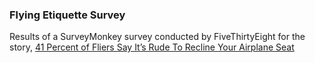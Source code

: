 ### Flying Etiquette Survey

Results of a SurveyMonkey survey conducted by FiveThirtyEight for the story, [41 Percent of Fliers Say It’s Rude To Recline Your Airplane Seat](http://fivethirtyeight.com/datalab/airplane-etiquette-recline-seat)
